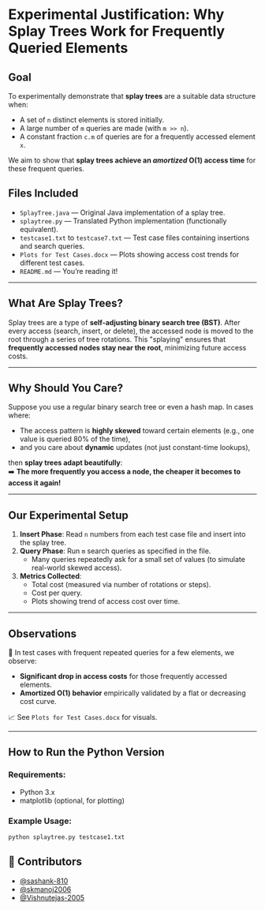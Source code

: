 # Experimental Justification: Why Splay Trees Work for Frequently Queried Elements

## Goal
To experimentally demonstrate that **splay trees** are a suitable data structure when:
- A set of `n` distinct elements is stored initially.
- A large number of `m` queries are made (with `m >> n`).
- A constant fraction `c.m` of queries are for a frequently accessed element `x`.

We aim to show that **splay trees achieve an *amortized* O(1) access time** for these frequent queries.

## Files Included
- `SplayTree.java` — Original Java implementation of a splay tree.
- `splaytree.py` — Translated Python implementation (functionally equivalent).
- `testcase1.txt` to `testcase7.txt` — Test case files containing insertions and search queries.
- `Plots for Test Cases.docx` — Plots showing access cost trends for different test cases.
- `README.md` — You’re reading it!

---

## What Are Splay Trees?

Splay trees are a type of **self-adjusting binary search tree (BST)**. After every access (search, insert, or delete), the accessed node is moved to the root through a series of tree rotations. This "splaying" ensures that **frequently accessed nodes stay near the root**, minimizing future access costs.

---

## Why Should You Care?

Suppose you use a regular binary search tree or even a hash map. In cases where:
- The access pattern is **highly skewed** toward certain elements (e.g., one value is queried 80% of the time),
- and you care about **dynamic** updates (not just constant-time lookups),

then **splay trees adapt beautifully**:  
➡️ **The more frequently you access a node, the cheaper it becomes to access it again!**

---

## Our Experimental Setup

1. **Insert Phase**: Read `n` numbers from each test case file and insert into the splay tree.
2. **Query Phase**: Run `m` search queries as specified in the file.
   - Many queries repeatedly ask for a small set of values (to simulate real-world skewed access).
3. **Metrics Collected**:
   - Total cost (measured via number of rotations or steps).
   - Cost per query.
   - Plots showing trend of access cost over time.

---

## Observations

📌 In test cases with frequent repeated queries for a few elements, we observe:
- **Significant drop in access costs** for those frequently accessed elements.
- **Amortized O(1) behavior** empirically validated by a flat or decreasing cost curve.

📈 See `Plots for Test Cases.docx` for visuals.

---

## How to Run the Python Version

### Requirements:
- Python 3.x
- matplotlib (optional, for plotting)

### Example Usage:
```bash
python splaytree.py testcase1.txt
```
## 👥 Contributors

- [@sashank-810](https://github.com/sashank-810)
- [@skmanoj2006](https://github.com/skmanoj2006)
- [@Vishnutejas-2005](https://github.com/Vishnutejas-2005)
